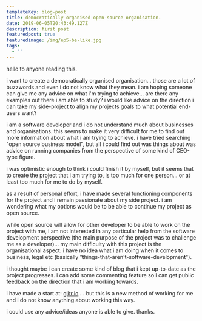```yaml
---
templateKey: blog-post
title: democratically organised open-source organisation.
date: 2019-06-05T20:43:49.127Z
description: first post
featuredpost: true
featuredimage: /img/ep5-be-like.jpg
tags:
  - ''
---
```

hello to anyone reading this.

i want to create a democratically organised organisation... those are a lot of buzzwords and even i do not know what they mean. i am hoping someone can give me any advice on what i'm trying to achieve... are there any examples out there i am able to study? i would like advice on the direction i can take my side-project to align my projects goals to what potential end-users want?

i am a software developer and i do not understand much about businesses and organisations. this seems to make it very difficult for me to find out more information about what i am trying to achieve. i have tried searching "open source business model", but all i could find out was things about was advice on running companies from the perspective of some kind of CEO-type figure. 

i was optimistic enough to think i could finish it by myself, but it seems that to create the project that i am trying to, is too much for one person... or at least too much for me to do by myself. 

as a result of personal effort, i have made several functioning components for the project and i remain passionate about my side project. i am wondering what my options would be to be able to continue my project as open source.

while open source will allow for other developer to be able to work on the project with me, i am not interested in any particular help from the software development perspective (the main purpose of the project was to challenge me as a developer)... my main difficulty with this project is the organisational aspect. i have no idea what i am doing when it comes to business, legal etc (basically "things-that-aren't-software-development").

i thought maybe i can create some kind of blog that i kept up-to-date as the project progresses. i can add some commenting feature so i can get public feedback on the direction that i am working towards.

i have made a start at: [glitr.io](https://glitr.io) ... but this is a new method of working for me and i do not know anything about working this way.

i could use any advice/ideas anyone is able to give. thanks.
